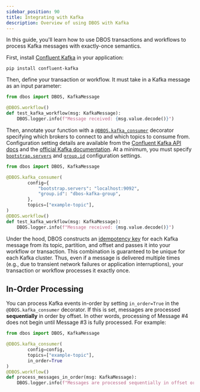 ```yaml
---
sidebar_position: 90
title: Integrating with Kafka
description: Overview of using DBOS with Kafka
---
```


In this guide, you'll learn how to use DBOS transactions and workflows to process Kafka messages with exactly-once semantics.

First, install [Confluent Kafka](https://docs.confluent.io/kafka-clients/python/current/overview.html) in your application:

```
pip install confluent-kafka
```

Then, define your transaction or workflow. It must take in a Kafka message as an input parameter:

```python
from dbos import DBOS, KafkaMessage

@DBOS.workflow()
def test_kafka_workflow(msg: KafkaMessage):
    DBOS.logger.info(f"Message received: {msg.value.decode()}")
```

Then, annotate your function with a [`@DBOS.kafka_consumer`](../reference/decorators#kafka_consumer) decorator specifying which brokers to connect to and which topics to consume from.
Configuration setting details are available from the 
[Confluent Kafka API docs](https://docs.confluent.io/platform/current/clients/confluent-kafka-python/html/index.html#pythonclient-configuration) and the
[official Kafka documentation](https://kafka.apache.org/documentation/#consumerconfigs).
At a minimum, you must specify [`bootstrap.servers`](https://kafka.apache.org/documentation/#consumerconfigs_bootstrap.servers) and
[`group.id`](https://kafka.apache.org/documentation/#consumerconfigs_group.id) configuration settings.


```python
from dbos import DBOS, KafkaMessage

@DBOS.kafka_consumer(
        config={
            "bootstrap.servers": "localhost:9092",
            "group.id": "dbos-kafka-group",
        },
        topics=["example-topic"],
)
@DBOS.workflow()
def test_kafka_workflow(msg: KafkaMessage):
    DBOS.logger.info(f"Message received: {msg.value.decode()}")

```

Under the hood, DBOS constructs an [idempotency key](../tutorials/workflow-tutorial.md#workflow-ids-and-idempotency) for each Kafka message from its topic, partition, and offset and passes it into your workflow or transaction.
This combination is guaranteed to be unique for each Kafka cluster.
Thus, even if a message is delivered multiple times (e.g., due to transient network failures or application interruptions), your transaction or workflow processes it exactly once.

## In-Order Processing

You can process Kafka events in-order by setting `in_order=True` in the `@DBOS.kafka_consumer` decorator.
If this is set, messages are processed **sequentially** in order by offset.
In other words, processing of Message #4 does not begin until Message #3 is fully processed.
For example:

```python
from dbos import DBOS, KafkaMessage

@DBOS.kafka_consumer(
        config=config,
        topics=["example-topic"],
        in_order=True
)
@DBOS.workflow()
def process_messages_in_order(msg: KafkaMessage):
    DBOS.logger.info(f"Messages are processed sequentially in offset order")

```